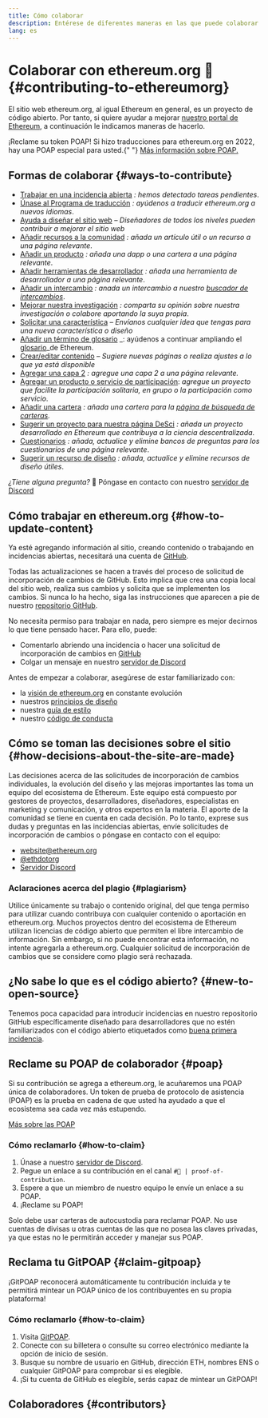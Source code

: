 ```yaml
---
title: Cómo colaborar
description: Entérese de diferentes maneras en las que puede colaborar con ethereum.org.
lang: es
---
```


# Colaborar con ethereum.org 🦄 {#contributing-to-ethereumorg}

El sitio web ethereum.org, al igual Ethereum en general, es un proyecto de código abierto. Por tanto, si quiere ayudar a mejorar [nuestro portal de Ethereum](/about/), a continuación le indicamos maneras de hacerlo.

<Alert className="max-w-[55rem] mx-auto">
<AlertEmoji text=":tada:"/>
<AlertContent>
  ¡Reclame su token POAP! Si hizo traducciones para ethereum.org en 2022, hay una POAP especial para usted.{" "}
  <a href="#poap">Más información sobre POAP.</a>
</AlertContent>
</Alert>

## Formas de colaborar {#ways-to-contribute}

- [Trabajar en una incidencia abierta](https://github.com/ethereum/ethereum-org-website/issues) _: hemos detectado tareas pendientes_.
- [Únase al Programa de traducción](/contributing/translation-program/) _: ayúdenos a traducir ethereum.org a nuevos idiomas_.
- [Ayuda a diseñar el sitio web](/contributing/design/) _– Diseñadores de todos los niveles pueden contribuir a mejorar el sitio web_
- [Añadir recursos a la comunidad](/contributing/content-resources/) _: añada un artículo útil o un recurso a una página relevante_.
- [Añadir un producto](/contributing/adding-products/) _: añada una dapp o una cartera a una página relevante_.
- [Añadir herramientas de desarrollador](/contributing/adding-developer-tools/) _: añada una herramienta de desarrollador a una página relevante_.
- [Añadir un intercambio](/contributing/adding-exchanges/) _: anada un intercambio a nuestro [buscador de intercambios](/get-eth/#country-picker)_.
- [Mejorar nuestra investigación](https://www.notion.so/efdn/Ethereum-org-User-Persona-Memo-b44dc1e89152457a87ba872b0dfa366c) _: comparta su opinión sobre nuestra investigación o colabore aportando la suya propia_.
- [Solicitar una característica](https://github.com/ethereum/ethereum-org-website/issues/new?assignees=&labels=Type%3A+Feature&template=feature_request.yaml&title=) _– Envíanos cualquier idea que tengas para una nueva característica o diseño_
- [Añadir un término de glosario](/contributing/adding-glossary-terms) _: ayúdenos a continuar ampliando el [glosario](/glossary/)_de Ethereum.
- [Crear/editar contenido](/contributing/#how-to-update-content) _– Sugiere nuevas páginas o realiza ajustes a lo que ya está disponible_
- [ Agregar una capa 2](/contributing/adding-layer-2s/) _: agregue una capa 2 a una página relevante._
- [Agregar un producto o servicio de participación](/contributing/adding-staking-products/): _agregue un proyecto que facilite la participación solitaria, en grupo o la participación como servicio_.
- [Añadir una cartera](/contributing/adding-wallets/) _: añada una cartera para la [página de búsqueda de carteras](/wallets/find-wallet/)._
- [Sugerir un proyecto para nuestra página DeSci](/contributing/adding-desci-projects/) _: añada un proyecto desarrollado en Ethereum que contribuya a la ciencia descentralizada_.
- [Cuestionarios](/contributing/quizzes/) _: añada, actualice y elimine bancos de preguntas para los cuestionarios de una página relevante_.
- [Sugerir un recurso de diseño](/contributing/design/adding-design-resources/) _: añada, actualice y elimine recursos de diseño útiles_.

_¿Tiene alguna pregunta?_ 🤔 Póngase en contacto con nuestro [servidor de Discord](/discord/)

## Cómo trabajar en ethereum.org {#how-to-update-content}

Ya esté agregando información al sitio, creando contenido o trabajando en incidencias abiertas, necesitará una cuenta de [GitHub](https://github.com).

Todas las actualizaciones se hacen a través del proceso de solicitud de incorporación de cambios de GitHub. Esto implica que crea una copia local del sitio web, realiza sus cambios y solicita que se implementen los cambios. Si nunca lo ha hecho, siga las instrucciones que aparecen a pie de nuestro [repositorio GitHub](https://github.com/ethereum/ethereum-org-website).

No necesita permiso para trabajar en nada, pero siempre es mejor decirnos lo que tiene pensado hacer. Para ello, puede:

- Comentarlo abriendo una incidencia o hacer una solicitud de incorporación de cambios en [GitHub](https://github.com/ethereum/ethereum-org-website)
- Colgar un mensaje en nuestro [servidor de Discord](/discord/)

Antes de empezar a colaborar, asegúrese de estar familiarizado con:

- la [visión de ethereum.org](/about/) en constante evolución
- nuestros [principios de diseño](/contributing/design-principles/)
- nuestra [guía de estilo](/contributing/style-guide/)
- nuestro [código de conducta](/community/code-of-conduct)

## Cómo se toman las decisiones sobre el sitio {#how-decisions-about-the-site-are-made}

Las decisiones acerca de las solicitudes de incorporación de cambios individuales, la evolución del diseño y las mejoras importantes las toma un equipo del ecosistema de Ethereum. Este equipo está compuesto por gestores de proyectos, desarrolladores, diseñadores, especialistas en marketing y comunicación, y otros expertos en la materia. El aporte de la comunidad se tiene en cuenta en cada decisión. Po lo tanto, exprese sus dudas y preguntas en las incidencias abiertas, envíe solicitudes de incorporación de cambios o póngase en contacto con el equipo:

- [website@ethereum.org](mailto:website@ethereum.org)
- [@ethdotorg](https://twitter.com/ethdotorg)
- [Servidor Discord](/discord/)

### Aclaraciones acerca del plagio {#plagiarism}

Utilice únicamente su trabajo o contenido original, del que tenga permiso para utilizar cuando contribuya con cualquier contenido o aportación en ethereum.org. Muchos proyectos dentro del ecosistema de Ethereum utilizan licencias de código abierto que permiten el libre intercambio de información. Sin embargo, si no puede encontrar esta información, no intente agregarla a ethereum.org. Cualquier solicitud de incorporación de cambios que se considere como plagio será rechazada.

## ¿No sabe lo que es el código abierto? {#new-to-open-source}

Tenemos poca capacidad para introducir incidencias en nuestro repositorio GitHub específicamente diseñado para desarrolladores que no estén familiarizados con el código abierto etiquetados como [buena primera incidencia](https://github.com/ethereum/ethereum-org-website/issues?q=is%3Aopen+is%3Aissue+label%3A%22good+first+issue%22).

## Reclame su POAP de colaborador {#poap}

Si su contribución se agrega a ethereum.org, le acuñaremos una POAP única de colaboradores. Un token de prueba de protocolo de asistencia (POAP) es la prueba en cadena de que usted ha ayudado a que el ecosistema sea cada vez más estupendo.

[Más sobre las POAP](https://www.poap.xyz/)

### Cómo reclamarlo {#how-to-claim}

1. Únase a nuestro [servidor de Discord](/discord/).
2. Pegue un enlace a su contribución en el canal `#🥇 | proof-of-contribution`.
3. Espere a que un miembro de nuestro equipo le envíe un enlace a su POAP.
4. ¡Reclame su POAP!

Solo debe usar carteras de autocustodia para reclamar POAP. No use cuentas de divisas u otras cuentas de las que no posea las claves privadas, ya que estas no le permitirán acceder y manejar sus POAP.

## Reclama tu GitPOAP {#claim-gitpoap}

¡GitPOAP reconocerá automáticamente tu contribución incluida y te permitirá mintear un POAP único de los contribuyentes en su propia plataforma!

### Cómo reclamarlo {#how-to-claim}

1. Visita [GitPOAP](https://www.gitpoap.io).
2. Conecte con su billetera o consulte su correo electrónico mediante la opción de inicio de sesión.
3. Busque su nombre de usuario en GitHub, dirección ETH, nombres ENS o cualquier GitPOAP para comprobar si es elegible.
4. ¡Si tu cuenta de GitHub es elegible, serás capaz de mintear un GitPOAP!

## Colaboradores {#contributors}

<Contributors />
